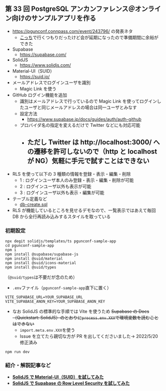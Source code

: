 ## 第 33 回 PostgreSQL アンカンファレンス＠オンライン向けのサンプルアプリを作る

- https://pgunconf.connpass.com/event/243796/ の発表ネタ
  - [こっち](https://github.com/hmatsu47/profile-app)で行くつもりだったけど会が延期になったので準備期間に余裕ができた
- Supabase
  - https://supabase.com/
- SolidJS
  - https://www.solidjs.com/
- Material-UI（SUID）
  - https://suid.io/
- メールアドレスでログインユーザを識別
  - Magic Link を使う
- GitHub ログイン機能を追加
  - 識別はメールアドレスで行っているので Magic Link を使ってログインしたユーザと同じメールアドレスの場合は同一ユーザとみなす
  - 設定方法
    - https://www.supabase.jp/docs/guides/auth/auth-github
  - プロバイダ名の指定を変えるだけで Twitter などにも対応可能
    - ただし Twitter は http://localhost:3000/ への遷移を許可しないので（http と localhost が NG）気軽に手元で試すことはできない
      - 
- RLS を使って以下の 3 種類の情報を登録・表示・編集・削除
  - 1 : ログインユーザ本人のみ登録・表示・編集・削除が可能
  - 2 : ログインユーザ以外も表示が可能
  - 3 : ログインユーザ以外も表示・編集が可能
- テーブル定義など
  - [db-create.sql](db-create.sql)
- RLS が機能しているところを見せるデモなので、一覧表示ではあえて毎回 DB から全行再読み込みするスタイルを取っている

### 初期設定

```sh:初期設定
npx degit solidjs/templates/ts pgunconf-sample-app
cd pgunconf-sample-app
npm i
npm install @supabase/supabase-js
npm install @suid/material
npm install @suid/icons-material
npm install @suid/types
```

（`@suid/types`は不要だが念のため）

- `.env`ファイル（`pgunconf-sample-app`直下に置く）

```text:.env
VITE_SUPABASE_URL=YOUR_SUPABASE_URL
VITE_SUPABASE_ANON_KEY=YOUR_SUPABASE_ANON_KEY
```

- なお SolidJS の標準的な手順では Vite を使うため ~~Supabase の Docs（Quickstart: SolidJS）のとおりに`process.env.XXX`で環境変数を読むことはできない~~
  - `import.meta.env.XXX`を使う
  - Issue を立てたら親切な方が PR を出してくださいました→ 2022/5/20 修正済み

```sh:開発環境で起動
npm run dev
```

### 紹介・解説記事など

- **[SolidJS で Material-UI（SUID）を試してみた](https://zenn.dev/hmatsu47/articles/solidjs-suid-sample)**
- **[SolidJS で Supabase の Row Level Security を試してみた](https://qiita.com/hmatsu47/items/b6ba2d2994e1632c13ea)**
